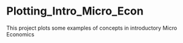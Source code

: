 # Plotting_Intro_Micro_Econ
This project plots some examples of concepts in introductory Micro Economics
